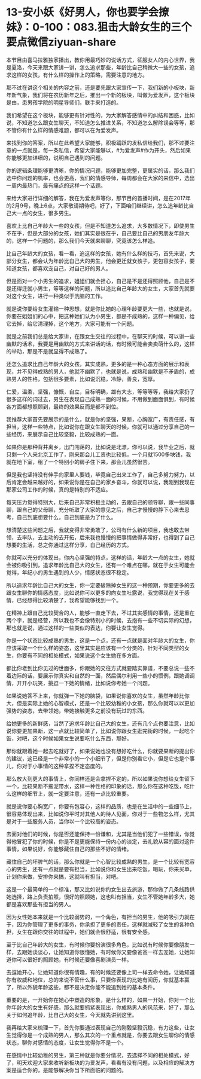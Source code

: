# 13-安小妖《好男人，你也要学会撩妹》：0-100：083.狙击大龄女生的三个要点微信ziyuan-share

本节目由喜马拉雅独家播出，教你用最巧妙的说话方式，征服女人的内心世界，我是夏洛，今天来跟大家讲一讲，怎么追求那些，年龄比自己稍微大一些的女孩，追求这样的女孩，有什么样的操作上的策略，需要注意的地方。

那不过在讲这个相关的内容之前，还是要先跟大家宣传一下，我们新的小板块，新年新气象，我们将在农历新年之后，推出一个新的板块，叫做为爱发声，这个板块是由，患男孩学院的明星导师们，联手来打造的。

我们希望在这个板块，能够更有针对性的，为大家解答感情中的纠结和困惑，比如说，不知道怎么跟女生聊天，不知道怎么推进关系，不知道怎么解除误会等等，那不管你有什么样的情感难题，都可以在为爱发声。

来找到你的答案，所以在此希望大家能够，积极踊跃的发私信给我们，那不过要注意的一点就是，每一条私信，希望大家能够以，#为爱发声#作为开头，然后如果你能够更加详细的，说明自己遇到的问题。

你的逻辑条理能够更清晰，你的情况问题，能够更加完整，更属实的话，那么我们选中你问题的机率，也会更高，我们的情感导师，每周都会在大家的来信中，选出一周内最热门，最有痛点的这样一个话题。

来给大家进行详细的解答，我在为爱发声等你，那节目的首播时间，是在2017年的2月9号，晚上6点，大家敬请期待吧，好了，下面咱们继续讲，怎么追年龄比自己大一点的女生，很多男生。

喜欢上比自己年龄大一些的女孩，但是不知道怎么追求，大多数情况下，即使男生不在乎，但是大部分的女孩，她们其实是很在乎，自己要比自己的男朋友年龄大的，这样一个问题的，那么我们今天就来聊聊，究竟该怎么样追。

比自己年龄大的女孩，看一看，追这样的女孩，她有什么样的技巧，首先来说，大部分女生，都会认为年龄比自己大的男生，他会更迁就女孩子，更包容女孩子，要知道女孩，都喜欢宠自己，对自己好的男人。

但是面对一个小男生的追求，姐姐们就会担心，自己是不是还得照顾他，自己是不是还得迁就小男生，等等这样的问题，所以追比自己年龄大的女生，大家首先就要对这个女生，进行一种类似于洗脑的工作。

就是说你要给女生灌输一种思想，就是你比她的心理年龄要更大一些，也就是说，你要在姐姐们的心中，把这种她们认为小男生，都是不成熟的，这样一种偏见，给它去掉，给它清理掉，这个地方，大家可能有一个问题。

就是之前我们总是给大家讲，在跟女生交往的过程中，在聊天的时候，可以讲一些幽默的话术，我要是用幽默的方式来讲话的话，有时候可能会卖卖萌什么的，这样的举动，那是不是就显得不成熟了。

还怎么追求比自己年龄大的女孩，其实成熟，更多的是一种心态方面的展示和表现，并不见得成熟的男人，他就不幽默了，也就是说，成熟和幽默是不矛盾的，成熟男人的性格，包括很多要素，比如说沉稳，冷静，善良，宽厚。

仁爱，温柔，坚强，慷慨，自立，目标明确，雄有大志，等等等等，我给大家扔了很多这样的词过去，男生在表现自己成熟一面的时候，不用做到面面俱到，有时候各方面都想照顾到，最终的效果反而是都不到位。

我推荐大家首先要展示的是什么，就是你的坚强，果断，心胸宽广，有责任感，有担当，这样一些特点，比如说你在跟女生聊天的时候，你就可以通过分享自己的一些经历，来展示自己比较坚毅，比较成熟的一面。

如果你是那种背井离乡，出门闯荡的，比如说是北漂，你可以说，我毕业之后，就只剩一个人来北京工作了，刚来那会儿工资也比较低，一个月就1500多块钱，我就在地下室，租了一个特别小的房子住下来，那会儿虽然很苦。

但是我也坚持没有伸手向家里人要钱，毕竟自己出来工作了，自己多努力努力，以后肯定会越来越好的，如果说你是在自己的家乡奋斗，你就可以说，我刚到我现在那家公司工作的时候，真的是特别的不适应。

每天压力觉得特别大，后来自己非常积极主动的，去跟自己的领导聊，跟一些同事聊，跟自己的父母聊，充分听取了大家的意见之后，自己才慢慢的静下心来去思考，自己到底想要什么，自己到底是为了什么。

想清楚这些问题之后，我就变得非常勇敢了，公司有什么新的项目，我也敢去带领，去率队，去主动的去开拓，后来我也慢慢的把事情做得非常好，也得到了自己想要的生活，总之你通过这样分享，自己经历的方式。

你就可以充分的体现出，你内心坚强的特点，这样的话，年龄大一点的女生，她就会被你吸引到，追求年龄比自己大的女生，还有一个难点在哪，就在于女生可能会觉得，年纪小的男生遇到的人少，情感状态很不稳定。

所以追求年龄比自己大的女生，你一定要破除掉女生的这一种预期，你要更多的去跟女生聊你的情感态度，比如说你可以更多的向女生吐露说，我觉得现在关于感情，已经想得比较清楚了，我希望能够找到一个。

在精神上跟自己比较契合的人，能够一直走下去，不过其实感情的事情，还是重在两个字，就是经营，所以我也不会像特别小的时候，去抱有一些不切实际的幻想，那也就是说，通过这样的一些类似的表达，你要让女生觉得。

你是一个状态比较成熟的男生，这是一个点，还有一点就是面对年龄大的女生，你应该采取一个什么样的姿态，这里其实是应该有一个分类的，针对不同类型的女生，你要有不同的相处模式，如果说这个女生她在多方面。

都比你老到比你见过的世面多，你跟她的交往方式就要踏实靠谱，不要总说一些不着边际的话，要展示你真实和自然的一面，然后偶尔利用一些小的惯例，跟她调调情，开开小玩笑，挑逗一下她的情绪，比如说你考她一个问题。

如果说她答不上来，你就弹一下她的脑袋，如果说你喜欢的女生，虽然年龄比你大，但是实际上她的心智模式，还是一个比较幼稚的小女孩，那么你就可以以更加强势的姿态，去带领她，带她接触更多之前没有玩过的东西。

给她更多的新鲜感，当然了追求年龄比自己大的女生，还有几个点也要注意，比如说你要更加果断，这一点就比较简单了，比如说你跟女生逛完街的时候，一起吃个饭，对吧，这个时候如果女生说要吃什么东西，那好。

那你就跟着她一起去吃就好了，如果说她也没有想好吃什么，你就要果断的提出你的建议，这已经是一个非常小的一个小细节了，但是你别看它小，但是它也是个事儿，你对于小事情的这种拿捏不定态度的。

那么放大到更大的事情上，你同样还是会拿捏不定的，所以如果说你想给女生留下一个，比较果断不拖泥带水，这样一种性格的印象的话，那么你在这种吃饭，吃什么这样的细节上，就一定要注意，还有一点比较重要。

就是说你要心胸宽广，你要有包容心，这样的品质，也是在生活中的一些细节上，很容易体现出来，比如说你平时对其他人的待人见面，你对于一些物怎么样，尤其是对于一些服务人员，当你以一个比较高的姿态。

去面对他们的时候，你是否还能保持一份谦和，尤其是当他们犯了一些错误，你觉得他冒犯了你的时候，你是不是更能保持一份内心的淡定，去礼貌从容的面对这件事情，如果说好，你能够藏住自己的那些不好的情绪。

藏住自己的坏脾气的话，那么你就是一个心智比较成熟的男生，是一个比较有宽容心的男生，还有一点就是要有担当，比如说你和女生出来吃饭，喝玩，你来买单，计划你来做，安排你来搞，这就叫有担当，对吧。

这是一个最简单的一个标准，那又比如说你约女生出去旅游，那你做了几条线路供她选择，路上负责拍照，很好的照顾她，这也叫有担当，女生不管她年龄多大，她都是喜欢那些有担当的男人。

因为女性她本来就是一个比较弱势的，一个角色，有担当的男生，他的吸引力就在于，因为你管理了更多的事务，你承担了更多的责任，这样就减轻了女生的各种负担，女生在跟你交往的过程中，她们就会很舒适，很有安全感。

至于比自己年龄大的女生，有时候你要扮演很多角色，比如说有时候你要像朋友一样，去跟她谈谈心，让她知道你很懂她，有时候你又要像爸爸一样去宠她，让她知道你可以很好的照顾她，有时候还要像喜剧演员一样。

去逗她开心，让她知道你很有情趣，有的时候还要像上司一样去命令她，让她知道你有权威和地位，总的来说不管什么事，只要你表现的比她有阅历，你就基本赢了，所以外貌年龄这些，都不是决定你能不能追到她的基本条件。

重要的是，一开始你在她心中塑造的形象，是什么样的，如果一开始，你对一个比你年龄大的女生有好感，那么就要抓紧表现出，你成熟男人的风范来，好了，那么关于如何追年龄，比自己大的女生，今天就先讲到这里。

我再给大家来梳理一下，首先你要通过表现自己的刚毅坚毅沉稳，有力这些，让女生觉得你是一个成熟的男人，那么其次的一个重点就是，你要去跟女生聊你的情感状态，聊你对感情的态度，让女生觉得你不是一个。

在感情中比较幼稚的男生，第三种就是你要分情况，去选择不同的相处模式，好了，明天欢迎大家来收听新板块的为爱发声，看看有没有问题，以及相应的解决方案是适合你的，是能够解决你当下所面临的问题的。

